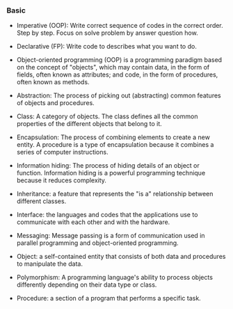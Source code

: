 
### Basic
- Imperative (OOP): Write correct sequence of codes in the correct order. Step by step. Focus on solve problem by answer question how.
- Declarative (FP): Write code to describes what you want to do.

- Object-oriented programming (OOP) is a programming paradigm based on the concept of "objects", which may contain data, in the form of fields, often known as attributes; and code, in the form of procedures, often known as methods.

- Abstraction: The process of picking out (abstracting) common features of objects and procedures.
- Class: A category of objects. The class defines all the common properties of the different objects that belong to it.
- Encapsulation: The process of combining elements to create a new entity. A procedure is a type of encapsulation because it combines a series of computer instructions.
- Information hiding: The process of hiding details of an object or function. Information hiding is a powerful programming technique because it reduces complexity.
- Inheritance: a feature that represents the "is a" relationship between different classes.
- Interface: the languages and codes that the applications use to communicate with each other and with the hardware.
- Messaging: Message passing is a form of communication used in parallel programming and object-oriented programming.
- Object: a self-contained entity that consists of both data and procedures to manipulate the data.
- Polymorphism: A programming language's ability to process objects differently depending on their data type or class.
- Procedure: a section of a program that performs a specific task.
